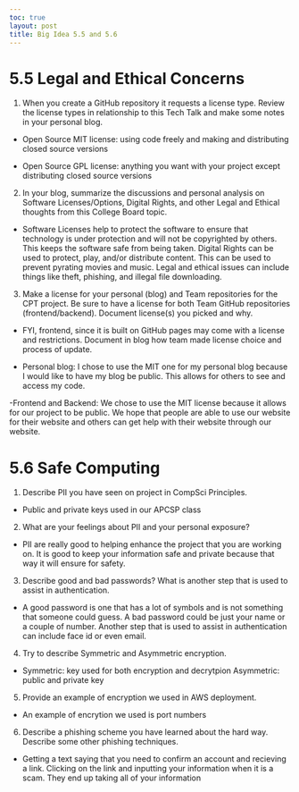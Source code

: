 ```yaml
---
toc: true
layout: post
title: Big Idea 5.5 and 5.6
---
```



# 5.5 Legal and Ethical Concerns

1. When you create a GitHub repository it requests a license type. Review the license types in relationship to this Tech Talk and make some notes in your personal blog.

- Open Source MIT license: using code freely and making and distributing closed source versions

- Open Source GPL license: anything you want with your project except distributing closed source versions

2. In your blog, summarize the discussions and personal analysis on Software Licenses/Options, Digital Rights, and other Legal and Ethical thoughts from this College Board topic.

- Software Licenses help to protect the software to ensure that technology is under protection and will not be copyrighted by others. This keeps the software safe from being taken. Digital Rights can be used to protect, play, and/or distribute content. This can be used to prevent pyrating movies and music. Legal and ethical issues can include things like theft, phishing, and illegal file downloading.

3. Make a license for your personal (blog) and Team repositories for the CPT project. Be sure to have a license for both Team GitHub repositories (frontend/backend). Document license(s) you picked and why. 

- FYI, frontend, since it is built on GitHub pages may come with a license and restrictions. Document in blog how team made license choice and process of update.

- Personal blog: I chose to use the MIT one for my personal blog because I would like to have my blog be public. This allows for others to see and access my code.

-Frontend and Backend: We chose to use the MIT license because it allows for our project to be public. We hope that people are able to use our website for their website and others can get help with their website through our website.

# 5.6 Safe Computing

1. Describe PII you have seen on project in CompSci Principles.

- Public and private keys used in our APCSP class

2. What are your feelings about PII and your personal exposure?

- PII are really good to helping enhance the project that you are working on. It is good to keep your information safe and private because that way it will ensure for safety.

3. Describe good and bad passwords? What is another step that is used to assist in authentication.

- A good password is one that has a lot of symbols and is not something that someone could guess. A bad password could be just your name or a couple of number. Another step that is used to assist in authentication can include face id or even email.

4. Try to describe Symmetric and Asymmetric encryption.

- Symmetric: key used for both encryption and decrytpion Asymmetric: public and private key

5. Provide an example of encryption we used in AWS deployment.

- An example of encrytion we used is port numbers

6. Describe a phishing scheme you have learned about the hard way. Describe some other phishing techniques.

- Getting a text saying that you need to confirm an account and recieving a link. Clicking on the link and inputting your information when it is a scam. They end up taking all of your information

